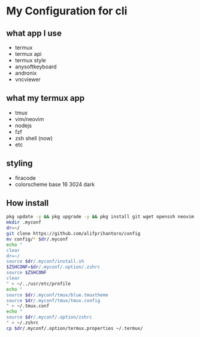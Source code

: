 # My Configuration for cli
## what app I use
- termux
- termux api
- termux style
- anysoftkeyboard
- andronix
- vncviewer
## what my termux app 
- tmux
- vim/neovim
- nodejs
- fzf
- zsh shell (now)
- etc
## styling
- firacode
- colorscheme base 16 3024 dark

## How install
```bash
pkg update -y && pkg upgrade -y && pkg install git wget openssh neovim zsh lsd fzf tmux nodejs ripgrep termux-api -y
mkdir .myconf
dr=~/
git clone https://github.com/alifprihantoro/config
mv config/* $dr/.myconf
echo "
clear
dr=~/
source $dr/.myconf/install.sh
$ZSHCONF=$dr/.myconf/.option/.zshrc
source $ZSHCONF
clear
" > ~/../usr/etc/profile
echo "
source $dr/.myconf/tmux/blue.tmuxtheme
source $dr/.myconf/tmux/tmux.config
" > ~/.tmux.conf
echo "
source $dr/.myconf/.option/zshrc
" > ~/.zshrc
cp $dr/.myconf/.option/termux.properties ~/.termux/
```
